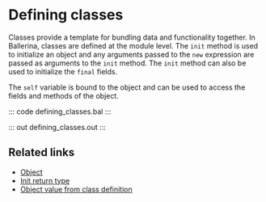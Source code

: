 # Defining classes

Classes provide a template for bundling data and functionality together. In Ballerina, classes are defined at the module level. The `init` method is used to initialize an object and any arguments passed to the `new` expression are passed as arguments to the `init` method. The `init` method can also be used to initialize the `final` fields.

The `self` variable is bound to the object and can be used to access the fields and methods of the object.

::: code defining_classes.bal :::

::: out defining_classes.out :::

## Related links
- [Object](/learn/by-example/object/)
- [Init return type](/learn/by-example/init-return-type/)
- [Object value from class definition](/learn/by-example/object-value-from-class-definition/)
